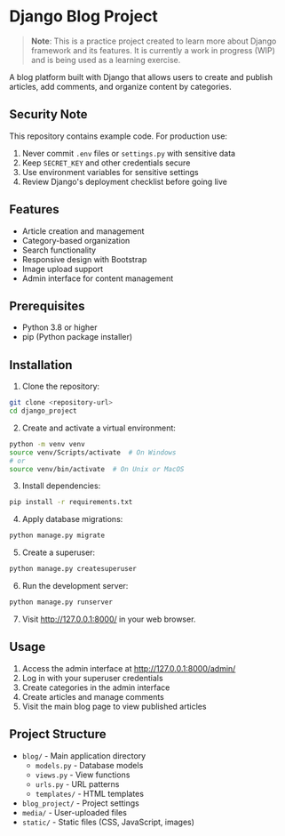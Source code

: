 # Django Blog Project

> **Note**: This is a practice project created to learn more about Django framework and its features. It is currently a work in progress (WIP) and is being used as a learning exercise.

A blog platform built with Django that allows users to create and publish articles, add comments, and organize content by categories.

## Security Note

This repository contains example code. For production use:
1. Never commit `.env` files or `settings.py` with sensitive data
2. Keep `SECRET_KEY` and other credentials secure
3. Use environment variables for sensitive settings
4. Review Django's deployment checklist before going live

## Features

- Article creation and management
- Category-based organization
- Search functionality
- Responsive design with Bootstrap
- Image upload support
- Admin interface for content management

## Prerequisites

- Python 3.8 or higher
- pip (Python package installer)

## Installation

1. Clone the repository:
```bash
git clone <repository-url>
cd django_project
```

2. Create and activate a virtual environment:
```bash
python -m venv venv
source venv/Scripts/activate  # On Windows
# or
source venv/bin/activate  # On Unix or MacOS
```

3. Install dependencies:
```bash
pip install -r requirements.txt
```

4. Apply database migrations:
```bash
python manage.py migrate
```

5. Create a superuser:
```bash
python manage.py createsuperuser
```

6. Run the development server:
```bash
python manage.py runserver
```

7. Visit http://127.0.0.1:8000/ in your web browser.

## Usage

1. Access the admin interface at http://127.0.0.1:8000/admin/
2. Log in with your superuser credentials
3. Create categories in the admin interface
4. Create articles and manage comments
5. Visit the main blog page to view published articles

## Project Structure

- `blog/` - Main application directory
  - `models.py` - Database models
  - `views.py` - View functions
  - `urls.py` - URL patterns
  - `templates/` - HTML templates
- `blog_project/` - Project settings
- `media/` - User-uploaded files
- `static/` - Static files (CSS, JavaScript, images)